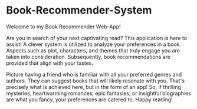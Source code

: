 # Book-Recommender-System

Welcome to my Book Recommender Web-App!

Are you in search of your next captivating read? This application is here to assist! A clever system is utilized to analyze your preferences in a book. Aspects such as plot, characters, and themes that truly engage you are taken into consideration. Subsequently, book recommendations are provided that align with your tastes.

Picture having a friend who is familiar with all your preferred genres and authors. They can suggest books that will likely resonate with you. That's precisely what is achieved here, but in the form of an app! So, if thrilling mysteries, heartwarming romances, epic fantasies, or insightful biographies are what you fancy, your preferences are catered to. Happy reading!
